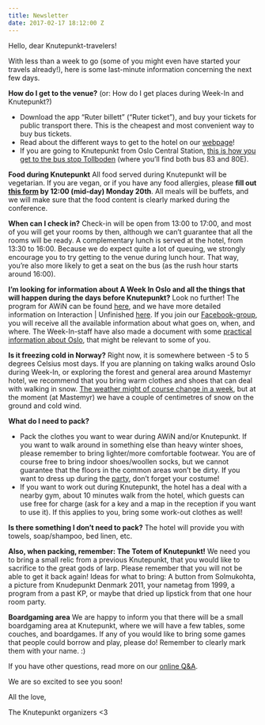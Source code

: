 ```yaml
---
title: Newsletter
date: 2017-02-17 18:12:00 Z
---
```


Hello, dear Knutepunkt-travelers!

With less than a week to go (some of you might even have started your travels​ already!), here is some last-minute information concerning the next few days.

**How do I get to the venue?** (or: How do I get places during Week-In and Knutepunkt?)
* Download the app “Ruter billett” (“Ruter ticket”), and buy your tickets for public transport there. This is the cheapest and most convenient way to buy bus tickets.
* Read about the different ways to get to the hotel on our [webpage](http://knutepunkt.org/week/getting-around-in-oslo/)!
* If you are going to Knutepunkt from Oslo Central Station, [this is how you get to the bus stop Tollboden](https://www.google.no/maps/dir/Oslo+Central+Station,+Jernbanetorget+1,+154+Oslo/Tollboden,+Oslo/@59.9100382,10.7480467,17z/data=!4m13!4m12!1m5!1m1!1s0x46416e8a1c253d39:0x6d69efbe96e850d2!2m2!1d10.7524574!2d59.911096!1m5!1m1!1s0x46416e8a2eae0f63:0x9605dd0231ddecfd!2m2!1d10.7500315!2d59.9093666?hl=en) (where you’ll find both bus 83 and 80E).


**Food during Knutepunkt**
All food served during Knutepunkt will be vegetarian. If you are vegan, or if you have any food allergies, please **fill out [this form](https://docs.google.com/forms/d/e/1FAIpQLSds9gVJNOUolJYQ4UTDwsWCJfs0EKYlZfg8N-7fYo7_r7dSfg/viewform?c=0&w=1) by 12:00 (mid-day) Monday 20th**. All meals will be buffets, and we will make sure that the food content is clearly marked during the conference.

**When can I check in?**
Check-in will be open from 13:00 to 17:00, and most of you will get your rooms by then, although we can’t guarantee that all the rooms will be ready. A complementary lunch is served at the hotel, from 13:30 to 16:00. Because we do expect quite a lot of queuing, we strongly encourage you to try getting to the venue during lunch hour. That way, you’re also more likely to get a seat on the bus (as the rush hour starts around 16:00).

**I’m looking for information about A Week In Oslo and all the things that will happen during the days before Knutepunkt?**
Look no further! The program for AWiN can be found [here](http://knutepunkt.org/week/program/), and we have more detailed information on Interaction | Unfinished [here](http://knutepunkt.org/week/interaction-unfinished/). If you join our [Facebook-group](https://www.facebook.com/groups/610809782453145/?fref=ts), you will receive all the available information about what goes on, when, and where. The Week-In-staff have also made a document with some [practical information about Oslo](https://docs.google.com/document/d/1ePBUk9zMqvz2kE6sCnCsztzo4pEAQk68EEG17VPYLg0/edit), that might be relevant to some of you.

**Is it freezing cold in Norway?**
Right now, it is somewhere between -5 to 5 degrees Celsius most days. If you are planning on taking walks around Oslo during Week-In, or exploring the forest and general area around Mastemyr hotel, we recommend that you bring warm clothes and shoes that can deal with walking in snow. [The weather might of course change in a week](https://weather.com/no-NO/weather/tenday/l/NOXX1697:1:NO), but at the moment (at Mastemyr) we have a couple of centimetres of snow on the ground and cold wind.

**What do I need to pack?**
* Pack the clothes you want to wear during AWiN and/or Knutepunkt. If you want to walk around in something else than heavy winter shoes, please remember to bring lighter/more comfortable footwear. You are of course free to bring indoor shoes/woollen socks, but we cannot guarantee that the floors in the common areas won’t be dirty. If you want to dress up during the [party](http://knutepunkt.org/conference/time-labyrinth/), don’t forget your costume!
* If you want to work out during Knutepunkt, the hotel has a deal with a nearby gym, about 10 minutes walk from the hotel, which guests can use free for charge (ask for a key and a map in the reception if you want to use it). If this applies to you, bring some work-out clothes as well! 


**Is there something I don’t need to pack?** The hotel will provide you with towels, soap/shampoo, bed linen, etc.

**Also, when packing, remember: The Totem of Knutepunkt!**
We need you to bring a small relic from a previous Knutepunkt, that you would like to sacrifice to the great gods of larp. Please remember that you will not be able to get it back again! Ideas for what to bring: A button from Solmukohta, a picture from Knudepunkt Denmark 2011, your nametag from 1999, a program from a past KP, or maybe that dried up lipstick from that one hour room party.

**Boardgaming area**
We are happy to inform you that there will be a small boardgaming area at Knutepunkt, where we will have a few tables, some couches, and boardgames. If any of you would like to bring some games that people could borrow and play, please do! Remember to clearly mark them with your name. :)

If you have other questions, read more on our [online Q&A](http://knutepunkt.org/conference/q-and-a/).

We are so excited to see you soon!

All the love,

The Knutepunkt organizers
<3